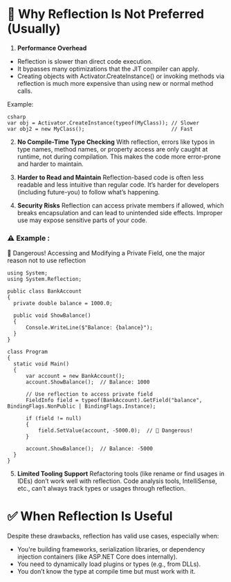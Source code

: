 
# 🚫 Why Reflection Is Not Preferred (Usually)
1. **Performance Overhead**
- Reflection is slower than direct code execution.
- It bypasses many optimizations that the JIT compiler can apply.
- Creating objects with Activator.CreateInstance() or invoking methods via reflection is much more expensive than using new or normal method calls.

Example:
```
csharp
var obj = Activator.CreateInstance(typeof(MyClass)); // Slower
var obj2 = new MyClass();                            // Fast
```

2. **No Compile-Time Type Checking**
With reflection, errors like typos in type names, method names, or property access are only caught at runtime, not during compilation.
This makes the code more error-prone and harder to maintain.

3. **Harder to Read and Maintain**
Reflection-based code is often less readable and less intuitive than regular code.
It’s harder for developers (including future-you) to follow what’s happening.

4. **Security Risks**
Reflection can access private members if allowed, which breaks encapsulation and can lead to unintended side effects.
Improper use may expose sensitive parts of your code.
  
  ### ⚠️ Example : 
  🚨 Dangerous! Accessing and Modifying a Private Field, one the major reason not to use reflection
  ```
  using System;
using System.Reflection;

public class BankAccount
{
    private double balance = 1000.0;

    public void ShowBalance()
    {
        Console.WriteLine($"Balance: {balance}");
    }
}

class Program
{
    static void Main()
    {
        var account = new BankAccount();
        account.ShowBalance();  // Balance: 1000

        // Use reflection to access private field
        FieldInfo field = typeof(BankAccount).GetField("balance", BindingFlags.NonPublic | BindingFlags.Instance);

        if (field != null)
        {
            field.SetValue(account, -5000.0);  // 🚨 Dangerous!
        }

        account.ShowBalance();  // Balance: -5000
    }
}

  ```
5. **Limited Tooling Support**
Refactoring tools (like rename or find usages in IDEs) don’t work well with reflection.
Code analysis tools, IntelliSense, etc., can't always track types or usages through reflection.

# ✅ When Reflection Is Useful
Despite these drawbacks, reflection has valid use cases, especially when:
- You're building frameworks, serialization libraries, or dependency injection containers (like ASP.NET Core does internally).
- You need to dynamically load plugins or types (e.g., from DLLs).
- You don’t know the type at compile time but must work with it.
